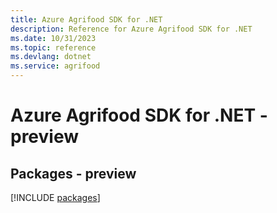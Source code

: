 ```yaml
---
title: Azure Agrifood SDK for .NET
description: Reference for Azure Agrifood SDK for .NET
ms.date: 10/31/2023
ms.topic: reference
ms.devlang: dotnet
ms.service: agrifood
---
```

# Azure Agrifood SDK for .NET - preview
## Packages - preview
[!INCLUDE [packages](agrifood-index.md)]